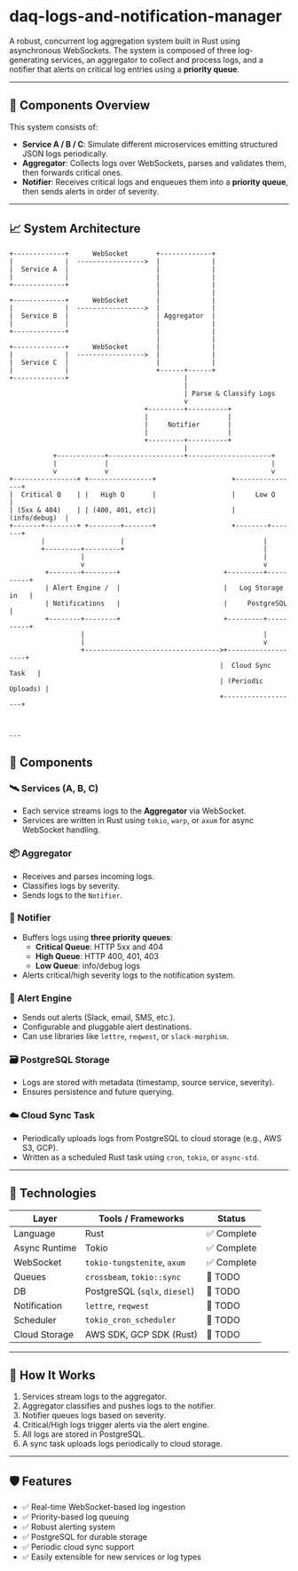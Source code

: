 # daq-logs-and-notification-manager

A robust, concurrent log aggregation system built in Rust using asynchronous WebSockets. The system is composed of three log-generating services, an aggregator to collect and process logs, and a notifier that alerts on critical log entries using a **priority queue**.

---

## 🧱 Components Overview

This system consists of:

- **Service A / B / C**: Simulate different microservices emitting structured JSON logs periodically.
- **Aggregator**: Collects logs over WebSockets, parses and validates them, then forwards critical ones.
- **Notifier**: Receives critical logs and enqueues them into a **priority queue**, then sends alerts in order of severity.

---

## 📈 System Architecture
```text
+-------------+      WebSocket       +-------------+
|             |  ----------------->  |             |
|  Service A  |                      |             |
|             |                      |             |
+-------------+                      |             |
                                     |             |
+-------------+      WebSocket       |             |
|             |  ----------------->  |             |
|  Service B  |                      | Aggregator  |
|             |                      |             |
+-------------+                      |             |
                                     |             |
+-------------+      WebSocket       |             |
|             |  ----------------->  |             |
|  Service C  |                      |             |
|             |                      +------+------+
+-------------+                             |
                                            |
                                            | Parse & Classify Logs
                                            v
                                  +---------+----------+
                                  |                    |
                                  |     Notifier       |
                                  |                    |
                                  +---------+----------+
                                            |
           +------------+-------------------+---------------------+
           |            |                                         |
           v            v                                         v
+----------------+ +----------------+                   +----------------+
|  Critical Q    | |   High Q       |                   |     Low Q      |
| (5xx & 404)    | | (400, 401, etc)|                   |  (info/debug)  |
+-------+--------+ +--------+-------+                   +--------+-------+
        |                   |                                   |
        +---------+---------+                                   |
                  |                                             |
                  v                                             v
         +--------+--------+                          +---------+----------+
         | Alert Engine /  |                          |   Log Storage in   |
         | Notifications   |                          |     PostgreSQL     |
         +--------+--------+                          +---------+----------+
                  |                                             |
                  |                                             v
                  +---------------------------------->+-------------------+
                                                     |  Cloud Sync Task   |
                                                     | (Periodic Uploads) |
                                                     +-------------------+



---
```

## 🧱 Components

### 🛰️ Services (A, B, C)
- Each service streams logs to the **Aggregator** via WebSocket.
- Services are written in Rust using `tokio`, `warp`, or `axum` for async WebSocket handling.

### 📦 Aggregator
- Receives and parses incoming logs.
- Classifies logs by severity.
- Sends logs to the `Notifier`.

### 🧠 Notifier
- Buffers logs using **three priority queues**:
  - **Critical Queue**: HTTP 5xx and 404
  - **High Queue**: HTTP 400, 401, 403
  - **Low Queue**: info/debug logs
- Alerts critical/high severity logs to the notification system.

### 📣 Alert Engine
- Sends out alerts (Slack, email, SMS, etc.).
- Configurable and pluggable alert destinations.
- Can use libraries like `lettre`, `reqwest`, or `slack-morphism`.

### 🗃️ PostgreSQL Storage
- Logs are stored with metadata (timestamp, source service, severity).
- Ensures persistence and future querying.

### ☁️ Cloud Sync Task
- Periodically uploads logs from PostgreSQL to cloud storage (e.g., AWS S3, GCP).
- Written as a scheduled Rust task using `cron`, `tokio`, or `async-std`.

---

## 🔧 Technologies

| Layer           | Tools / Frameworks            | Status     |
|----------------|-------------------------------|------------|
| Language        | Rust                          | ✅ Complete |
| Async Runtime   | Tokio                         | ✅ Complete |
| WebSocket       | `tokio-tungstenite`, `axum`   | ✅ Complete |
| Queues          | `crossbeam`, `tokio::sync`    | 📝 TODO |
| DB              | PostgreSQL (`sqlx`, `diesel`) | 📝 TODO |
| Notification    | `lettre`, `reqwest`           | 📝 TODO     |
| Scheduler       | `tokio_cron_scheduler`        | 📝 TODO     |
| Cloud Storage   | AWS SDK, GCP SDK (Rust)       | 📝 TODO     |


---

## 🚀 How It Works

1. Services stream logs to the aggregator.
2. Aggregator classifies and pushes logs to the notifier.
3. Notifier queues logs based on severity.
4. Critical/High logs trigger alerts via the alert engine.
5. All logs are stored in PostgreSQL.
6. A sync task uploads logs periodically to cloud storage.

---

## 🛡️ Features

- ✅ Real-time WebSocket-based log ingestion
- ✅ Priority-based log queuing
- ✅ Robust alerting system
- ✅ PostgreSQL for durable storage
- ✅ Periodic cloud sync support
- ✅ Easily extensible for new services or log types
